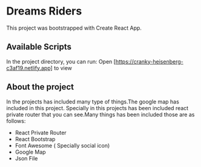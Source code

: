 # Dreams Riders

This project was bootstrapped with Create React App.

## Available Scripts

In the project directory, you can run:
Open [https://cranky-heisenberg-c3af19.netlify.app] to view

## About the project 

In the projects has included many type of things.The google map has included in this project. Specially in this projects has been included react private router that you can see.Many things has been included those are as follows:

* React Private Router
* React Bootstrap
* Font Awesome ( Specially social icon)
* Google Map
* Json File
